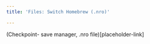 ```yaml
---
title: 'Files: Switch Homebrew (.nro)'

---
```

(Checkpoint- save manager, .nro file)[placeholder-link]